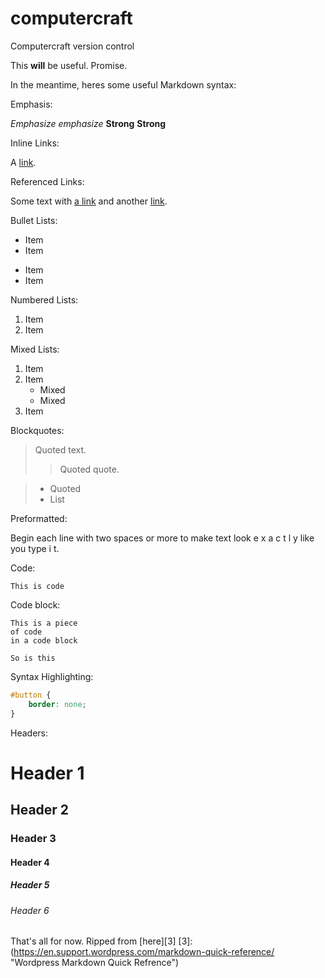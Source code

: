 # computercraft
Computercraft version control

This __will__ be useful. Promise. 

In the meantime, heres some useful Markdown syntax:


Emphasis:

*Emphasize* _emphasize_
**Strong** __Strong__


Inline Links:

A [link](http://example.com "Title").


Referenced Links:

Some text with [a link][1] and
another [link][2].

[1]: http://example.com/ "Title"
[2]: http://example.org/ "Title"


Bullet Lists:

* Item
* Item
- Item
- Item


Numbered Lists:

1. Item
2. Item


Mixed Lists:

1. Item
2. Item
   * Mixed
   * Mixed  
3. Item


Blockquotes:

> Quoted text.
> > Quoted quote.

> * Quoted 
> * List


Preformatted:

  Begin each line with 
  two spaces or more to 
  make text look
  e x a c t l y 
  like  you  type i
  t.


Code:

`This is code`


Code block:

~~~
This is a piece
of code
in a code block
~~~

```
So is this
```


Syntax Highlighting:

```css
#button {
	border: none;
}
```


Headers:

# Header 1
## Header 2
### Header 3 
#### Header 4 ####
##### Header 5 #####
###### Header 6 ######


That's all for now. Ripped from [here][3]
[3]: (https://en.support.wordpress.com/markdown-quick-reference/ "Wordpress Markdown Quick Refrence")
